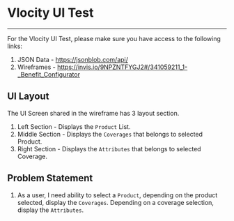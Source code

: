 # Vlocity UI Test
--------

For the Vlocity UI Test, please make sure you have access to the following links:
1. JSON Data - https://jsonblob.com/api/
2. Wireframes - https://invis.io/9NPZNTFYGJ2#/341059211_1-_Benefit_Configurator

## UI Layout
The UI Screen shared in the wireframe has 3 layout section.

1. Left Section - Displays the `Product` List.
2. Middle Section - Displays the `Coverages` that belongs to selected Product.
3. Right Section - Displays the `Attributes` that belongs to selected Coverage.

## Problem Statement
1. As a user, I need ability to select a `Product`, depending on the product selected, display the `Coverages`. Depending on a coverage selection, display the `Attributes`.


